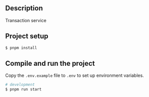 ## Description

Transaction service

## Project setup

```bash
$ pnpm install
```

## Compile and run the project

Copy the `.env.example` file to `.env` to set up environment variables.

```bash
# development
$ pnpm run start
```

